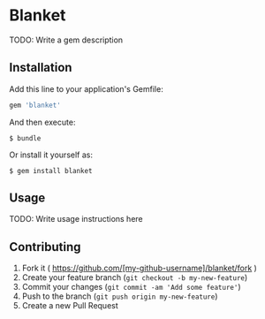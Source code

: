# Blanket

TODO: Write a gem description

## Installation

Add this line to your application's Gemfile:

```ruby
gem 'blanket'
```

And then execute:

    $ bundle

Or install it yourself as:

    $ gem install blanket

## Usage

TODO: Write usage instructions here

## Contributing

1. Fork it ( https://github.com/[my-github-username]/blanket/fork )
2. Create your feature branch (`git checkout -b my-new-feature`)
3. Commit your changes (`git commit -am 'Add some feature'`)
4. Push to the branch (`git push origin my-new-feature`)
5. Create a new Pull Request

